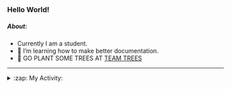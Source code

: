 ### Hello World!

##### About:
- Currently I am a student.
- 🌱 I’m learning how to make better documentation.
- 🌱 GO PLANT SOME TREES AT [TEAM TREES](https://teamtrees.org/)

---
<details>
  <summary>:zap: My Activity:</summary>
  
<!--START_SECTION:waka-->
![Code Time](http://img.shields.io/badge/Code%20Time-1%2C080%20hrs%2059%20mins-blue)

**I'm a Night 🦉** 

```text
🌞 Morning                1318 commits        ██░░░░░░░░░░░░░░░░░░░░░░░   09.21 % 
🌆 Daytime                4871 commits        █████████░░░░░░░░░░░░░░░░   34.04 % 
🌃 Evening                4227 commits        ███████░░░░░░░░░░░░░░░░░░   29.54 % 
🌙 Night                  3893 commits        ███████░░░░░░░░░░░░░░░░░░   27.21 % 
```
📅 **I'm Most Productive on Wednesday** 

```text
Monday                   2189 commits        ████░░░░░░░░░░░░░░░░░░░░░   15.30 % 
Tuesday                  1758 commits        ███░░░░░░░░░░░░░░░░░░░░░░   12.29 % 
Wednesday                3246 commits        ██████░░░░░░░░░░░░░░░░░░░   22.69 % 
Thursday                 1857 commits        ███░░░░░░░░░░░░░░░░░░░░░░   12.98 % 
Friday                   1411 commits        ██░░░░░░░░░░░░░░░░░░░░░░░   09.86 % 
Saturday                 1317 commits        ██░░░░░░░░░░░░░░░░░░░░░░░   09.20 % 
Sunday                   2531 commits        ████░░░░░░░░░░░░░░░░░░░░░   17.69 % 
```


📊 **This Week I Spent My Time On** 

```text
🔥 Editors: 
VS Code                  7 hrs 45 mins       █████████████████████████   100.00 % 

🐱‍💻 Projects: 
CSF22                    6 hrs 12 mins       ████████████████████░░░░░   80.11 % 
praise                   1 hr 27 mins        █████░░░░░░░░░░░░░░░░░░░░   18.76 % 
os-lab                   5 mins              ░░░░░░░░░░░░░░░░░░░░░░░░░   01.14 % 
```


 Last Updated on 30/03/2023 23:07:43 UTC
<!--END_SECTION:waka-->
</details>
